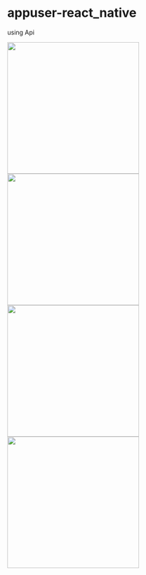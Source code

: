 # appuser-react_native
using Api



<img src="https://user-images.githubusercontent.com/49092089/83022005-100a5b80-a055-11ea-8e56-09df74907b81.jpeg" width="300">
<img src="https://user-images.githubusercontent.com/49092089/83022002-100a5b80-a055-11ea-9a33-86f5edecd804.jpeg" width="300">
<img src="https://user-images.githubusercontent.com/49092089/83021999-0ed92e80-a055-11ea-835a-85c614c6d8a0.jpeg" width="300">
<img src="https://user-images.githubusercontent.com/49092089/83021994-0da80180-a055-11ea-9d72-df2daeda0e63.jpeg" width="300">
